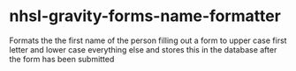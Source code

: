# nhsl-gravity-forms-name-formatter
Formats the the first name of the person filling out a form to upper case first letter and lower case everything else and stores this in the database after the form has been submitted
